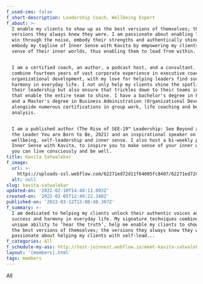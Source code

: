 ```yaml
---
f_used-cms: false
f_short-description: Leadership Coach, Wellbeing Expert
f_about: >-
  I enable my clients to show up as the best versions of themselves; the
  versions they always knew they were. I am passionate about enabling leaders to
  win through the noise, embody their strengths and authentically shine. I
  embody my tagline of Inner Sense with Kavita by empowering my clients to make
  sense of their inner worlds, thus enabling them to lead from within.  


  I am a certified coach, an author, a podcast host, and a consultant. I have to
  combine fourteen years of vast corporate experience in executive coaching and
  organizational development, with my love for helping leaders find success and
  harmony in everyday life. I not only help my clients shine the spotlight on
  their leadership but also ensure that trickles down to their teams in ways
  that enable the entire team to shine. I have a bachelor's degree in Psychology
  and a Master's degree in Business Administration (Organizational Development),
  alongside numerous certifications in group work, life coaching and behavior
  analysis.  


  I am a published author (The Rise of SEE-19™ Leadership: See Beyond and Become
  the Leader You are Born to Be, 2021) and an inspirational speaker on
  wellbeing, self-leadership and inner sense. I also host a bi-weekly podcast,
  Inner Sense with Kavita, to inspire you to make sense of your inner world, so
  you can live consciously and be well.
title: Kavita Satwalekar
f_image:
  url: >-
    https://uploads-ssl.webflow.com/62271ed72d11f64005fc8407/62271ed72d11f6ba82fc847d_kavita-satwalker-modified.png
  alt: null
slug: kavita-satwalekar
updated-on: '2022-02-10T14:48:11.093Z'
created-on: '2022-02-05T12:49:22.340Z'
published-on: '2022-03-12T13:08:40.307Z'
f_summary: >-
  I am dedicated to helping my clients unlock their authentic voices and find
  success and harmony in everyday life. My signature techniques combined with my
  unique ability to ‘hear the truth’, help me enable my clients to show up as
  the best versions of themselves; the versions they always knew they were. I am
  passionate about helping my clients with self-lead...
f_categories: All
f_schedule-my-ass: http://test-joinnest.webflow.io/meet-kavita-satwalekar
layout: '[members].html'
tags: members
---
```


All
